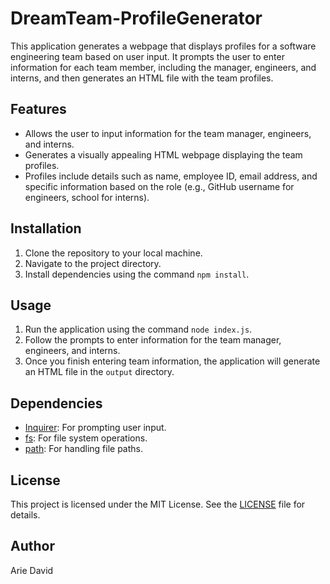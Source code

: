 # DreamTeam-ProfileGenerator

This application generates a webpage that displays profiles for a software engineering team based on user input. It prompts the user to enter information for each team member, including the manager, engineers, and interns, and then generates an HTML file with the team profiles.

## Features

- Allows the user to input information for the team manager, engineers, and interns.
- Generates a visually appealing HTML webpage displaying the team profiles.
- Profiles include details such as name, employee ID, email address, and specific information based on the role (e.g., GitHub username for engineers, school for interns).

## Installation

1. Clone the repository to your local machine.
2. Navigate to the project directory.
3. Install dependencies using the command `npm install`.

## Usage

1. Run the application using the command `node index.js`.
2. Follow the prompts to enter information for the team manager, engineers, and interns.
3. Once you finish entering team information, the application will generate an HTML file in the `output` directory.

## Dependencies

- [Inquirer](https://www.npmjs.com/package/inquirer): For prompting user input.
- [fs](https://nodejs.org/api/fs.html): For file system operations.
- [path](https://nodejs.org/api/path.html): For handling file paths.

## License

This project is licensed under the MIT License. See the [LICENSE](LICENSE) file for details.

## Author

Arie David

